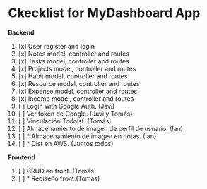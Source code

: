 # Ckecklist for MyDashboard App

**Backend**

1. [x] User register and login
2. [x] Notes model, controller and routes
3. [x] Tasks model, controller and routes
4. [x] Projects model, controller and routes
5. [x] Habit model, controller and routes
6. [x] Resource model, controller and routes
7. [x] Expense model, controller and routes
8. [x] Income model, controller and routes
9. [ ] Login with Google Auth. (Javi)
10. [ ] Ver token de Google. (Javi y Tomás)
11. [ ] Vinculación Todoist. (Tomás)
12. [ ] Almacenamiento de imagen de perfil de usuario. (Ian)
13. [ ] * Almacenamiento de imagen en notas. (Ian)
14. [ ] * Dist en AWS. (Juntos todos)



**Frontend**
1. [ ] CRUD en front. (Tomás)
2. [ ] * Rediseño front.(Tomás)